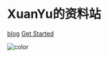 
# XuanYu的资料站

[blog](https://www.xuanyuslf.ml)
[Get Started](material)

<!-- 背景色 -->

![color](#7b68ee)